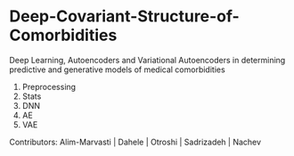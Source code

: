 # Deep-Covariant-Structure-of-Comorbidities
Deep Learning, Autoencoders and Variational Autoencoders in determining predictive and generative models of medical comorbidities

1. Preprocessing
2. Stats
3. DNN
4. AE
5. VAE

Contributors:
Alim-Marvasti | Dahele | Otroshi | Sadrizadeh | Nachev
